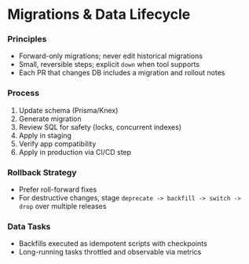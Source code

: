 # Migrations & Data Lifecycle

### Principles
- Forward-only migrations; never edit historical migrations
- Small, reversible steps; explicit `down` when tool supports
- Each PR that changes DB includes a migration and rollout notes

### Process
1. Update schema (Prisma/Knex)
2. Generate migration
3. Review SQL for safety (locks, concurrent indexes)
4. Apply in staging
5. Verify app compatibility
6. Apply in production via CI/CD step

### Rollback Strategy
- Prefer roll-forward fixes
- For destructive changes, stage `deprecate -> backfill -> switch -> drop` over multiple releases

### Data Tasks
- Backfills executed as idempotent scripts with checkpoints
- Long-running tasks throttled and observable via metrics
